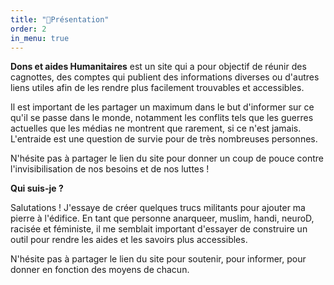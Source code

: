 ```yaml
---
title: "📃Présentation"
order: 2
in_menu: true
---
```

**Dons et aides Humanitaires** est un site qui a pour objectif de réunir des cagnottes, des comptes qui publient des informations diverses ou d'autres liens utiles afin de les rendre plus facilement trouvables et accessibles.

Il est important de les partager un maximum dans le but d'informer sur ce qu'il se passe dans le monde, notamment les conflits tels que les guerres actuelles que les médias ne montrent que rarement, si ce n'est jamais. L'entraide est une question de survie pour de très nombreuses personnes.

N'hésite pas à partager le lien du site pour donner un coup de pouce contre l'invisibilisation de nos besoins et de nos luttes ! 

**Qui suis-je ?**

Salutations ! J'essaye de créer quelques trucs militants pour ajouter ma pierre à l'édifice. En tant que personne anarqueer, muslim, handi, neuroD, racisée et féministe, il me semblait important d'essayer de construire un outil pour rendre les aides et les savoirs plus accessibles. 

N'hésite pas à partager le lien du site pour soutenir, pour informer, pour donner en fonction des moyens de chacun. 